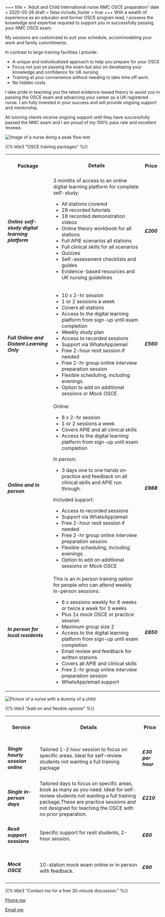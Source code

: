 +++
title = 'Adult and Child International nurse NMC OSCE preparation'
date = 2025-05-26
draft = false
include_footer = true
+++
With a wealth of experience as an educator and former OSCE program lead, I possess the knowledge and expertise required to support you in successfully passing your NMC OSCE exam.

My sessions are customized to suit your schedule, accommodating your work and family commitments.

In contrast to large training facilities I provide:

- A unique and individualized approach to help you prepare for your OSCE
- Focus not just on passing the exam but also on developing your knowledge and confidence for UK nursing
- Training at your convenience without needing to take time off work. 
- No hidden costs

I take pride in teaching you the latest evidence-based theory to assist you in passing the OSCE exam and advancing your career as a UK registered nurse. I am fully invested in your success and will provide ongoing support and mentorship.

All tutoring clients receive ongoing support until they have successfully passed the NMC exam and  I am proud of my 100% pass rate and excellent reviews.

![Image of a nurse doing a peak flow test](/images/picture-peak-flow.jpg)

{{% title3 "OSCE training packages" %}}

<table>
  <tr>
    <th><h4>Package</h4></th>
    <th><h4>Details<h4></th>
    <th><h4>Price</h4></th>
  </tr>
  <tr>
    <td><h5>Online self-study digital learning platform</h5></td>
    <td>3 months of access to an online digital learning platform for complete self-study:
      <ul>
        <li>All stations covered</li>
        <li>29 recorded tutorials</li>
        <li>18 recorded demonstration videos</li>
        <li>Online theory workbook for all stations</li>
        <li>Full APIE scenarios all stations</li>
        <li>Full clinical skills for all scenarios</li>
        <li>Quizzes</li>
        <li>Self-assessment checklists and guides</li>
        <li>Evidence-based resources and UK nursing guidelines</li>
      </ul>
    </td>
    <td><h5>£200</h5></td>
  </tr>
  <tr>
    <td><h5>Full Online and Distant Learning Only</h5></td>
    <td>
      <ul>
        <li>10 x 2-hr session</li>
        <li>1 or 2 sessions a week</li>
        <li>Covers all stations</li>
        <li>Access to the digital learning platform from sign-up until exam completion</li>
        <li>Weekly study plan</li>
        <li>Access to recorded sessions</li>
        <li>Support via WhatsApp/email</li>
        <li>Free 2-hour resit session if needed</li>
        <li>Free 2-hr group online interview preparation session</li>
        <li>Flexible scheduling, including evenings.</li>
        <li>Option to add on additional sessions or Mock OSCE</li>
      </ul>
    </td>
    <td><h5>£560</h5></td>
  </tr>
  <tr>
    <td><h5>Online and in person</h5></td>
    <td>Online:
      <ul>
        <li>8 x 2-hr session</li>
        <li>1 or 2 sessions a week</li>
        <li>Covers APIE and all clinical skills</li>
        <li>Access to the digital learning platform from sign-up until exam completion</li>
      </ul>
      In person:
      <ul>
        <li>3 days one to one hands on practice and feedback on all clinical skills and APIE run through.</li>
      </ul>
      Included support:
      <ul>
        <li>Access to recorded sessions</li>
        <li>Support via WhatsApp/email</li>
        <li>Free 2-hour resit session if needed</li>
        <li>Free 2-hr group online interview preparation session</li>
        <li>Flexible scheduling, including evenings.</li>
        <li>Option to add on additional sessions or Mock OSCE</li>
      </ul>
    </td>
    <td><h5>£988</h5></td>
  </tr>
  <tr>
    <td><h5>In person for local residents</h5></td>
    <td>This is an in person training option for people who can attend weekly in-person sessions:
      <ul>
        <li>6 x sessions weekly for 6 weeks or twice a week for 3 weeks</li>
        <li>Plus 1x mock OSCE or practice session</li>
        <li>Maximum group size 2</li>
        <li>Access to the digital learning platform from sign-up until exam completion</li>
        <li>Email review and feedback for written stations</li>
        <li>Covers all APIE and clinical skills</li>
        <li>Free 2-hr group online interview preparation session</li>
        <li>WhatsApp/email support</li>
      </ul>
    </td>
    <td><h5>£650</h5></td>
  </tr>
</table>

![Picture of a nurse with a dummy of a child](/images/picture-child.jpg)

{{% title3 "Add-on and flexible options" %}}

<table>
  <tr>
    <th><h4>Service</h4></th>
    <th><h4>Details</h4></th>
    <th><h4>Price</h4></th>
  </tr>
  <tr>
    <td><h5>Single hourly session online</h5></td>
    <td>Tailored 1-2 hour session to focus on specific areas. Ideal for self-review students not wanting a full training package</td>
    <td><h5>£30 per hour</h5></td>
  </tr>
  <tr>
    <td><h5>Single in-person days</h5></td>
    <td>Tailored days to focus on specific areas, book as many as you need. Ideal for self-review students not wanting a full training package.These are practice sessions and not designed for teaching the OSCE with no prior preparation.
    </td>
    <td><h5>£210</h5></td>
  </tr>
  <tr>
    <td><h5>Resit support sessions</h5></td>
    <td>Specific support for resit students, 2-hour session.</td>
    <td><h5>£60</h5></td>
  </tr>
  <tr>
    <td><h5>Mock OSCE</h5></td>
    <td>10-station mock exam online or in person with feedback.</td>
    <td><h5>£90</h5></td>
  </tr>
</table>


{{% title3 "Contact me for a free 30-minute discussion." %}}

<div>
    <p class="has-text-centered mt-20">
      <a class="button cta is-large rounded secondary-btn raised" href="tel:+447855344484">
        Phone me
      </a>
    </p>
    <p class="has-text-centered mt-20">
      <a class="button cta is-large rounded secondary-btn raised" href="mailto:hannahlames@outlook.com">
        Email me
      </a>
</div>
